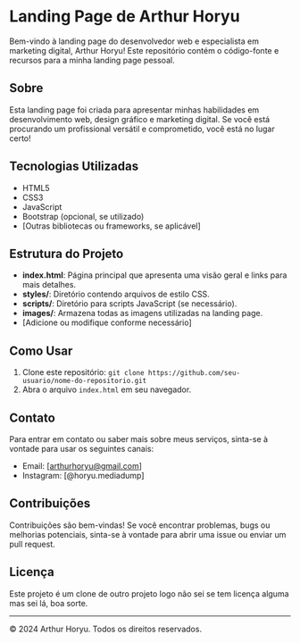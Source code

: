 # Landing Page de Arthur Horyu

Bem-vindo à landing page do desenvolvedor web e especialista em marketing digital, Arthur Horyu! Este repositório contém o código-fonte e recursos para a minha landing page pessoal.

## Sobre

Esta landing page foi criada para apresentar minhas habilidades em desenvolvimento web, design gráfico e marketing digital. Se você está procurando um profissional versátil e comprometido, você está no lugar certo!

## Tecnologias Utilizadas

- HTML5
- CSS3
- JavaScript
- Bootstrap (opcional, se utilizado)
- [Outras bibliotecas ou frameworks, se aplicável]

## Estrutura do Projeto

- **index.html**: Página principal que apresenta uma visão geral e links para mais detalhes.
- **styles/**: Diretório contendo arquivos de estilo CSS.
- **scripts/**: Diretório para scripts JavaScript (se necessário).
- **images/**: Armazena todas as imagens utilizadas na landing page.
- [Adicione ou modifique conforme necessário]

## Como Usar

1. Clone este repositório: `git clone https://github.com/seu-usuario/nome-do-repositorio.git`
2. Abra o arquivo `index.html` em seu navegador.

## Contato

Para entrar em contato ou saber mais sobre meus serviços, sinta-se à vontade para usar os seguintes canais:

- Email: [arthurhoryu@gmail.com]
- Instagram: [@horyu.mediadump]

## Contribuições

Contribuições são bem-vindas! Se você encontrar problemas, bugs ou melhorias potenciais, sinta-se à vontade para abrir uma issue ou enviar um pull request.

## Licença

Este projeto é um clone de outro projeto logo não sei se tem licença alguma mas sei lá, boa sorte.

---
© 2024 Arthur Horyu. Todos os direitos reservados.
